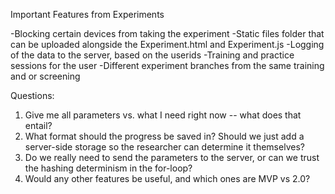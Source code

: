 Important Features from Experiments

-Blocking certain devices from taking the experiment
-Static files folder that can be uploaded alongside the Experiment.html and Experiment.js
-Logging of the data to the server, based on the userids
-Training and practice sessions for the user
-Different experiment branches from the same training and or screening

Questions:
1. Give me all parameters vs. what I need right now -- what does that entail?
2. What format should the progress be saved in? Should we just add a server-side storage so the researcher can determine it themselves?
3. Do we really need to send the parameters to the server, or can we trust the hashing determinism in the for-loop?
4. Would any other features be useful, and which ones are MVP vs 2.0?